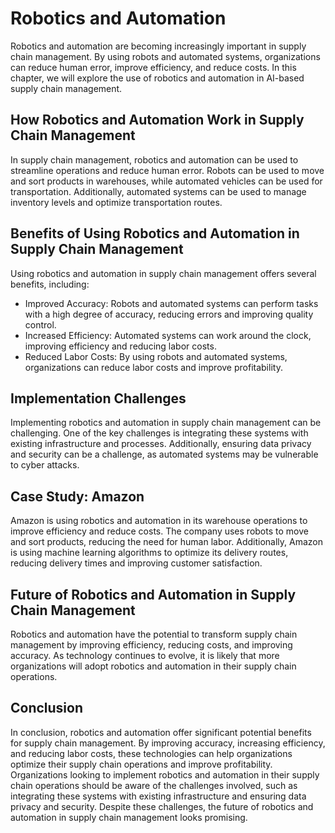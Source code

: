 Robotics and Automation
============================================================================================

Robotics and automation are becoming increasingly important in supply chain management. By using robots and automated systems, organizations can reduce human error, improve efficiency, and reduce costs. In this chapter, we will explore the use of robotics and automation in AI-based supply chain management.

How Robotics and Automation Work in Supply Chain Management
-----------------------------------------------------------

In supply chain management, robotics and automation can be used to streamline operations and reduce human error. Robots can be used to move and sort products in warehouses, while automated vehicles can be used for transportation. Additionally, automated systems can be used to manage inventory levels and optimize transportation routes.

Benefits of Using Robotics and Automation in Supply Chain Management
--------------------------------------------------------------------

Using robotics and automation in supply chain management offers several benefits, including:

* Improved Accuracy: Robots and automated systems can perform tasks with a high degree of accuracy, reducing errors and improving quality control.
* Increased Efficiency: Automated systems can work around the clock, improving efficiency and reducing labor costs.
* Reduced Labor Costs: By using robots and automated systems, organizations can reduce labor costs and improve profitability.

Implementation Challenges
-------------------------

Implementing robotics and automation in supply chain management can be challenging. One of the key challenges is integrating these systems with existing infrastructure and processes. Additionally, ensuring data privacy and security can be a challenge, as automated systems may be vulnerable to cyber attacks.

Case Study: Amazon
------------------

Amazon is using robotics and automation in its warehouse operations to improve efficiency and reduce costs. The company uses robots to move and sort products, reducing the need for human labor. Additionally, Amazon is using machine learning algorithms to optimize its delivery routes, reducing delivery times and improving customer satisfaction.

Future of Robotics and Automation in Supply Chain Management
------------------------------------------------------------

Robotics and automation have the potential to transform supply chain management by improving efficiency, reducing costs, and improving accuracy. As technology continues to evolve, it is likely that more organizations will adopt robotics and automation in their supply chain operations.

Conclusion
----------

In conclusion, robotics and automation offer significant potential benefits for supply chain management. By improving accuracy, increasing efficiency, and reducing labor costs, these technologies can help organizations optimize their supply chain operations and improve profitability. Organizations looking to implement robotics and automation in their supply chain operations should be aware of the challenges involved, such as integrating these systems with existing infrastructure and ensuring data privacy and security. Despite these challenges, the future of robotics and automation in supply chain management looks promising.
